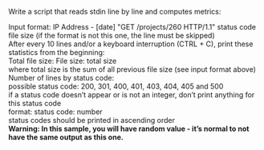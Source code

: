 Write a script that reads stdin line by line and computes metrics:

Input format: IP Address - [date] "GET /projects/260 HTTP/1.1" status code file size (if the format is not this one, the line must be skipped)<br>
After every 10 lines and/or a keyboard interruption (CTRL + C), print these statistics from the beginning:<br>
    Total file size: File size: total size<br>
    where total size is the sum of all previous file size (see input format above)<br>
    Number of lines by status code:<br>
    possible status code: 200, 301, 400, 401, 403, 404, 405 and 500<br>
    if a status code doesn’t appear or is not an integer, don’t print anything for this status code<br>
    format: status code: number<br>
    status codes should be printed in ascending order<br>
**Warning: In this sample, you will have random value - it’s normal to not have the same output as this one.**
